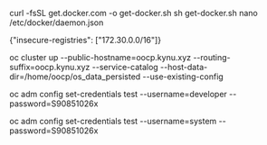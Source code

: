 curl -fsSL get.docker.com -o get-docker.sh
sh get-docker.sh
nano /etc/docker/daemon.json

{"insecure-registries": ["172.30.0.0/16"]}

oc cluster up --public-hostname=oocp.kynu.xyz --routing-suffix=oocp.kynu.xyz --service-catalog --host-data-dir=/home/oocp/os_data_persisted --use-existing-config

oc adm config set-credentials test --username=developer --password=S90851026x

oc adm config set-credentials test --username=system --password=S90851026x
